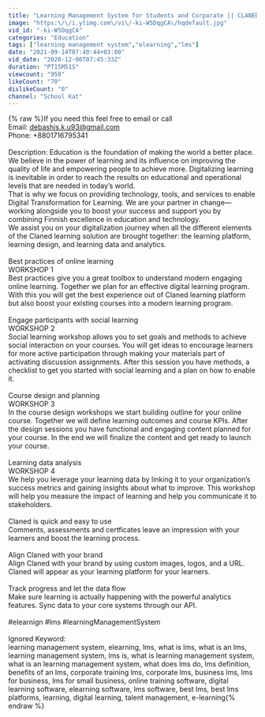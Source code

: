 ```yaml
---
title: "Learning Management System for Students and Corporate || CLANED"
image: "https:\/\/i.ytimg.com\/vi\/-ki-W5DqgCA\/hqdefault.jpg"
vid_id: "-ki-W5DqgCA"
categories: "Education"
tags: ["learning management system","elearning","lms"]
date: "2021-09-14T07:40:44+03:00"
vid_date: "2020-12-06T07:45:33Z"
duration: "PT15M51S"
viewcount: "958"
likeCount: "70"
dislikeCount: "0"
channel: "School Kat"
---
```

{% raw %}If you need this feel free to email or call<br />Email: debashis.k.u93@gmail.com   <br />Phone: +8801716795341<br /><br />Description: Education is the foundation of making the world a better place. We believe in the power of learning and its influence on improving the quality of life and empowering people to achieve more. Digitalizing learning is inevitable in order to reach the results on educational and operational levels that are needed in today’s world.<br />That is why we focus on providing technology, tools, and services to enable Digital Transformation for Learning. We are your partner in change—working alongside you to boost your success and support you by combining Finnish excellence in education and technology.<br />We assist you on your digitalization journey when all the different elements of the Claned learning solution are brought together: the learning platform, learning design, and learning data and analytics. <br /><br />Best practices of online learning<br />WORKSHOP 1<br />Best practices give you a great toolbox to understand modern engaging online learning. Together we plan for an effective digital learning program. With this you will get the best experience out of Claned learning platform but also boost your existing courses into a modern learning program.<br /><br />Engage participants with social learning<br />WORKSHOP 2<br />Social learning workshop allows you to set goals and methods to achieve social interaction on your courses. You will get ideas to encourage learners for more active participation through making your materials part of activating discussion assignments. After this session you have methods, a checklist to get you started with social learning and a plan on how to enable it.<br /><br />Course design and planning<br />WORKSHOP 3<br />In the course design workshops we start building outline for your online course. Together we will define learning outcomes and course KPIs. After the design sessions you have functional and engaging content planned for your course. In the end we will finalize the content and get ready to launch your course.<br /><br />Learning data analysis<br />WORKSHOP 4<br />We help you leverage your learning data by linking it to your organization’s success metrics and gaining insights about what to improve. This workshop will help you measure the impact of learning and help you communicate it to stakeholders.<br /><br />Claned is quick and easy to use<br />Comments, assessments and certficates leave an impression with your learners and boost the learning process.<br /><br />Align Claned with your brand<br />Align Claned with your brand by using custom images, logos, and a URL. Claned will appear as your learning platform for your learners.<br /><br />Track progress and let the data flow<br />Make sure learning is actually happening with the powerful analytics features. Sync data to your core systems through our API.<br /><br />#elearnign #lms #learningManagementSystem<br /><br />Ignored Keyword: <br />learning management system, elearning, lms, what is lms, what is an lms, learning management system, lms is, what is learning management system, what is an learning management system, what does lms do, lms definition, benefits of an lms, corporate training lms, corporate lms, business lms, lms for business, lms for small business, online training software, digital learning software, elearning software, lms software, best lms, best lms platforms, learning, digital learning, talent management, e-learning{% endraw %}
